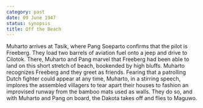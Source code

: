 ```yaml
---
category: past
date: 09 June 1947
status: synopsis
title: Off the Beach
---
```



Muharto arrives at Tasik, where Pang Soeparto confirms that the pilot is Freeberg. They load two barrels of aviation fuel onto a jeep and drive to Cilotok. There, Muharto and Pang
marvel that Freeberg had been able to land on this short stretch of
beach, bookended by high bluffs. Muharto recognizes Freeberg and they
greet as friends. Fearing that a patrolling Dutch fighter could appear
at any time, Muharto, in a stirring speech, implores the assembled
villagers to tear apart their houses to fashion an improvised runway
from the bamboo mats used as walls. They do so, and with Muharto and
Pang on board, the Dakota takes off and flies to Maguwo.
